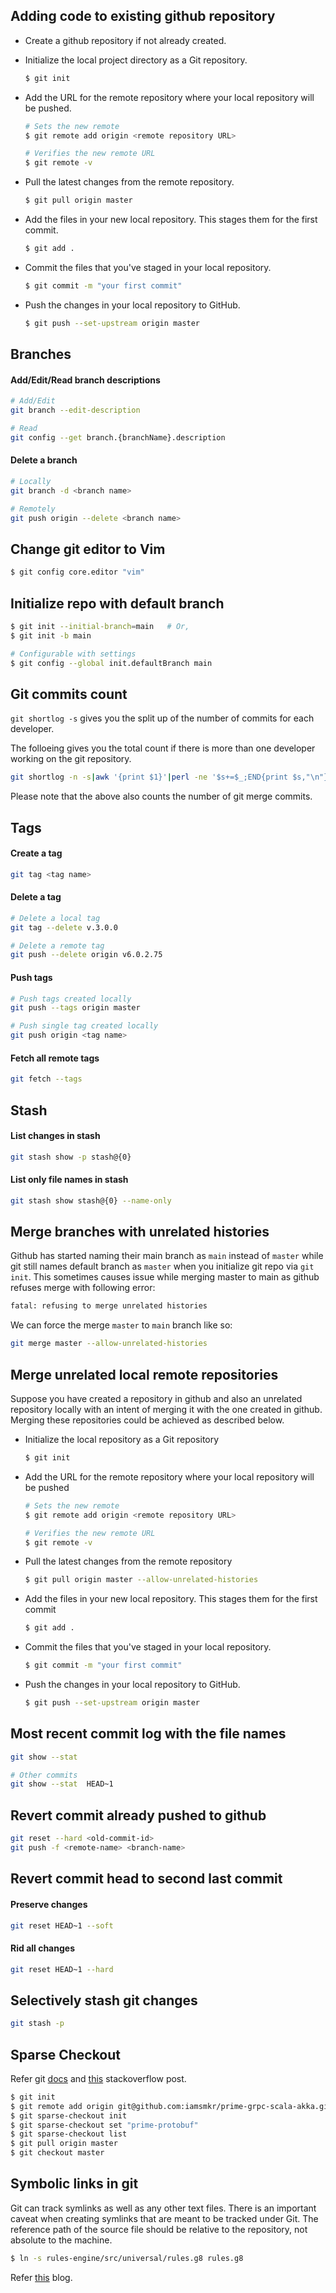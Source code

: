 ## Adding code to existing github repository

- Create a github repository if not already created.

- Initialize the local project directory as a Git repository.
  ```bash
  $ git init
  ```

- Add the URL for the remote repository where your local repository will be pushed.
  ```bash
  # Sets the new remote
  $ git remote add origin <remote repository URL>

  # Verifies the new remote URL
  $ git remote -v
  ```

- Pull the latest changes from the remote repository.
  ```bash
  $ git pull origin master
  ```

- Add the files in your new local repository. This stages them for the first commit.
  ```bash
  $ git add .
  ```

- Commit the files that you've staged in your local repository.
  ```bash
  $ git commit -m "your first commit"
  ```

- Push the changes in your local repository to GitHub.
  ```bash
  $ git push --set-upstream origin master
  ```

## Branches
#### Add/Edit/Read branch descriptions
```bash
# Add/Edit
git branch --edit-description

# Read
git config --get branch.{branchName}.description
```

#### Delete a branch
```bash
# Locally
git branch -d <branch name>

# Remotely
git push origin --delete <branch name>
```

## Change git editor to Vim
```bash
$ git config core.editor "vim"
```

## Initialize repo with default branch
```bash
$ git init --initial-branch=main   # Or,
$ git init -b main

# Configurable with settings
$ git config --global init.defaultBranch main
```

## Git commits count
`git shortlog -s` gives you the split up of the number of commits for each developer.

The folloeing gives you the total count if there is more than one developer working on the git repository.
```bash
git shortlog -n -s|awk '{print $1}'|perl -ne '$s+=$_;END{print $s,"\n"}'
```

Please note that the above also counts the number of git merge commits.

## Tags 

#### Create a tag
```bash
git tag <tag name>
```

#### Delete a tag
```bash
# Delete a local tag
git tag --delete v.3.0.0

# Delete a remote tag
git push --delete origin v6.0.2.75
```

#### Push tags
```bash
# Push tags created locally
git push --tags origin master

# Push single tag created locally
git push origin <tag name>
```

#### Fetch all remote tags
```bash
git fetch --tags
```

## Stash

#### List changes in stash
```bash
git stash show -p stash@{0}
```

#### List only file names in stash
```bash
git stash show stash@{0} --name-only
```

## Merge branches with unrelated histories
Github has started naming their main branch as `main` instead of `master` while git still names default branch as `master` when you initialize git repo via `git init`. This sometimes causes issue while merging master to main as github refuses merge with following error:
```bash
fatal: refusing to merge unrelated histories
```

We can force the merge `master` to `main` branch like so:
```bash
git merge master --allow-unrelated-histories
```

## Merge unrelated local remote repositories
Suppose you have created a repository in github and also an unrelated repository locally with an intent of merging it with the one created in github. Merging these repositories could be achieved as described below.

- Initialize the local repository as a Git repository
  ```bash
  $ git init
  ```

- Add the URL for the remote repository where your local repository will be pushed
  ```bash
  # Sets the new remote
  $ git remote add origin <remote repository URL>

  # Verifies the new remote URL
  $ git remote -v
  ```

- Pull the latest changes from the remote repository
  ```bash
  $ git pull origin master --allow-unrelated-histories
  ```

- Add the files in your new local repository. This stages them for the first commit
  ```bash
  $ git add .
  ```

- Commit the files that you've staged in your local repository.
  ```bash
  $ git commit -m "your first commit"
  ```

- Push the changes in your local repository to GitHub.
  ```bash
  $ git push --set-upstream origin master
  ```

## Most recent commit log with the file names
  ```bash
  git show --stat 

  # Other commits
  git show --stat  HEAD~1
  ```

## Revert commit already pushed to github
  ```bash
  git reset --hard <old-commit-id>
  git push -f <remote-name> <branch-name>
  ```

## Revert commit head to second last commit

#### Preserve changes

```bash
git reset HEAD~1 --soft
```

#### Rid all changes

```bash
git reset HEAD~1 --hard
```

## Selectively stash git changes

```bash
git stash -p
```

## Sparse Checkout
Refer git [docs](https://www.git-scm.com/docs/git-sparse-checkout) and [this](https://stackoverflow.com/questions/600079/how-do-i-clone-a-subdirectory-only-of-a-git-repository) stackoverflow post.
```bash
$ git init
$ git remote add origin git@github.com:iamsmkr/prime-grpc-scala-akka.git
$ git sparse-checkout init
$ git sparse-checkout set "prime-protobuf"
$ git sparse-checkout list
$ git pull origin master
$ git checkout master
```

## Symbolic links in git
Git can track symlinks as well as any other text files. There is an important caveat when creating symlinks that are meant to be tracked under Git. The reference path of the source file should be relative to the repository, not absolute to the machine.
```bash
$ ln -s rules-engine/src/universal/rules.g8 rules.g8
```

Refer [this](https://mokacoding.com/blog/symliks-in-git/) blog.
